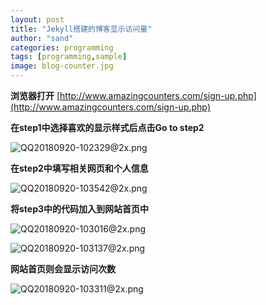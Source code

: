 ```yaml
---
layout: post
title: "Jekyll搭建的博客显示访问量"
author: "sand"
categories: programming
tags: [programming,sample]
image: blog-counter.jpg
---
```



**浏览器打开**
[http://www.amazingcounters.com/sign-up.php](http://www.amazingcounters.com/sign-up.php)

**在step1中选择喜欢的显示样式后点击Go to step2**

![QQ20180920-102329@2x.png](https://i.loli.net/2018/09/20/5ba304b60723a.png)

**在step2中填写相关网页和个人信息**

![QQ20180920-103542@2x.png](https://i.loli.net/2018/09/20/5ba3078a1ea16.png)

**将step3中的代码加入到网站首页中**

![QQ20180920-103016@2x.png](https://i.loli.net/2018/09/20/5ba3064c1101c.png)

![QQ20180920-103137@2x.png](https://i.loli.net/2018/09/20/5ba3069a6ced3.png)

**网站首页则会显示访问次数**

![QQ20180920-103311@2x.png](https://i.loli.net/2018/09/20/5ba307005ca41.png)
